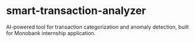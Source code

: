 # smart-transaction-analyzer
AI-powered tool for transaction categorization and anomaly detection, built for Monobank internship application.
